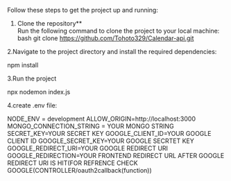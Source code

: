 Follow these steps to get the project up and running:

1. Clone the repository**  
   Run the following command to clone the project to your local machine:
   bash
   git clone https://github.com/Tohoto329/Calendar-api.git

2.Navigate to the project directory and install the required dependencies:

  npm install

3.Run the project

  npx nodemon index.js

4.create .env file:

  NODE_ENV = development
  ALLOW_ORIGIN=http://localhost:3000
  MONGO_CONNECTION_STRING = YOUR MONGO STRING
  SECRET_KEY=YOUR SECRET KEY
  GOOGLE_CLIENT_ID=YOUR GOOGLE CLIENT ID
  GOOGLE_SECRET_KEY=YOUR GOOGLE SECRTET KEY
  GOOGLE_REDIRECT_URI=YOUR GOOGLE REDIRECT URI
  GOOGLE_REDIRECTION=YOUR FRONTEND REDIRECT URL AFTER GOOGLE REDIRECT URI IS HIT(FOR REFRENCE CHECK GOOGLE(CONTROLLER/oauth2callback(function))